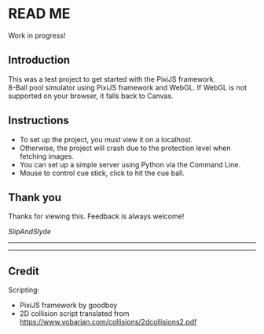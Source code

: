 # READ ME
Work in progress!

## Introduction
This was a test project to get started with the PixiJS framework.<br/>
8-Ball pool simulator using PixiJS framework and WebGL. If WebGL is not supported on your browser, it falls back to Canvas.

## Instructions
- To set up the project, you must view it on a localhost.
- Otherwise, the project will crash due to the protection level when fetching images.
- You can set up a simple server using Python via the Command Line.
- Mouse to control cue stick, click to hit the cue ball.

## Thank you
Thanks for viewing this. Feedback is always welcome!

*SlipAndSlyde*

---
---

## Credit
Scripting:
- PixiJS framework by goodboy
- 2D collision script translated from https://www.vobarian.com/collisions/2dcollisions2.pdf

